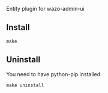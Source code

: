 Entity plugin for wazo-admin-ui

Install
-------

    make

Uninstall
---------

You need to have python-pip installed.

    make uninstall

